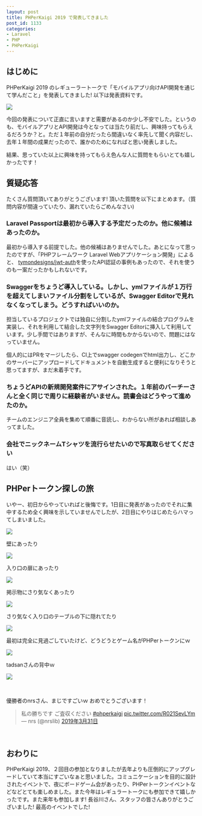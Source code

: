 ```yaml
---
layout: post
title: PHPerKaigi 2019 で発表してきました
post_id: 1133
categories: 
- Laravel
- PHP
- PHPerKaigi
---
```


## はじめに


PHPerKaigi 2019 のレギューラートークで「モバイルアプリ向けAPI開発を通じて学んだこと」を発表してきました! 以下は発表資料です。





![](https://blog.hypermkt.jp/wp-content/uploads/2019/03/img_5ca0d0671b805.png)

今回の発表について正直に言いますと需要があるのか少し不安でした。というのも、モバイルアプリとAPI開発は今となっては当たり前だし、興味持ってもらえるだろうか？と。ただ１年前の自分だったら間違いなく率先して聞く内容だし、去年１年間の成果だったので、誰かのためになればと思い発表しました。

結果、思っていた以上に興味を持ってもらえ色んな人に質問をもらいとても嬉しかったです！


## 質疑応答


たくさん質問頂いてありがとうございます! 頂いた質問を以下にまとめます。（質問内容が間違っていたり、漏れていたらごめんなさい)


### Laravel Passportは最初から導入する予定だったのか。他に候補はあったのか。


最初から導入する前提でした。他の候補はありませんでした。あとになって思ったのですが、「PHPフレームワーク Laravel Webアプリケーション開発」によると、
[tymondesigns/jwt-auth](https://github.com/tymondesigns/jwt-auth)を使ったAPI認証の事例もあったので、それを使うのも一案だったかもしれないです。


### Swaggerをちょうど導入している。しかし、ymlファイルが１万行を超えてしまいファイル分割をしているが、Swagger Editorで見れなくなってしまう。どうすればいいのか。


担当しているプロジェクトでは独自に分割したymlファイルの結合プログラムを実装し、それを利用して結合した文字列をSwagger Editorに挿入して利用しています。少し手間ではありますが、そんなに時間もかからないので、問題にはなっていません。

個人的にはPRをマージしたら、CI上でswagger codegenでhtml出力し、どこかのサーバーにアップロードしてドキュメントを自動生成すると便利になりそうと思ってますが、まだ未着手です。


### ちょうどAPIの新規開発案件にアサインされた。１年前のバーチーさんと全く同じで周りに経験者がいません。読書会はどうやって進めたのか。


チームのエンジニア全員を集めて順番に音読し、わからない所があれば相談しあってました。


### 会社でニックネームTシャツを流行らせたいので写真取らせてください


はい（笑）


## PHPerトークン探しの旅


いやー、初日からやっていればと後悔です。1日目に発表があったのでそれに集中するため全く興味を示していませんでしたが、2日目にやりはじめたらハマってしまいました。


![](https://blog.hypermkt.jp/wp-content/uploads/2019/03/img_5ca0d11da1039.png)

壁にあったり


![](https://blog.hypermkt.jp/wp-content/uploads/2019/03/img_5ca0cf6134374.png)

入り口の扉にあったり


![](https://blog.hypermkt.jp/wp-content/uploads/2019/03/img_5ca0cf7683c7a.png)

掲示物にさり気なくあったり


![](https://blog.hypermkt.jp/wp-content/uploads/2019/03/img_5ca0cf9c66c07.png)

さり気なく入り口のテーブルの下に隠れてたり


![](https://blog.hypermkt.jp/wp-content/uploads/2019/03/img_5ca0cfc9b562b.png)


最初は完全に見過ごしていたけど、どうどうとゲーム名がPHPerトークンにｗ


![](https://blog.hypermkt.jp/wp-content/uploads/2019/03/img_5ca0d0318b426.png)

tadsanさんの背中ｗ


![](https://blog.hypermkt.jp/wp-content/uploads/2019/03/img_5ca0d2f6254f0.png)

 

優勝者のnrsさん、まじですごいｗ おめでとうございます！


>私の勝ちです
ご査収ください
[#phperkaigi](https://twitter.com/hashtag/phperkaigi?src=hash&ref_src=twsrc%5Etfw) 
[pic.twitter.com/R021SevLYm](https://t.co/R021SevLYm)
— nrs (@nrslib) 
[2019年3月31日](https://twitter.com/nrslib/status/1112269397295398912?ref_src=twsrc%5Etfw)





 


## おわりに


PHPerKaigi 2019、２回目の参加となりましたが去年よりも圧倒的にアップグレードしていて本当にすごいなぁと思いました。コミュニケーションを目的に設計されたイベントで、夜にボードゲーム会があったり、PHPerトークンイベントなどなどとても楽しめました。また今年はレギュラートークにも参加できて嬉しかったです。また来年も参加します! 長谷川さん、スタッフの皆さんありがとうございました! 最高のイベントでした!